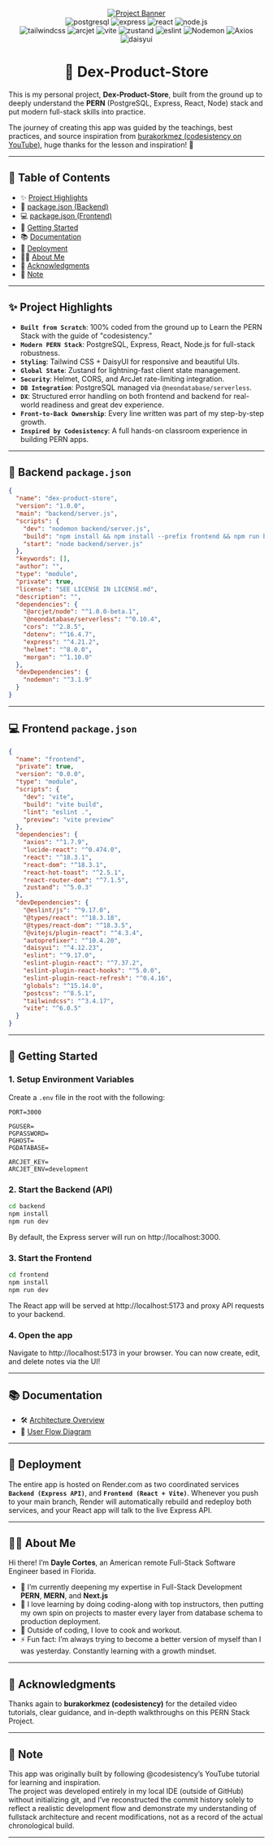 <div align="center">
  <br />
    <a href="https://dex-product-store.onrender.com/" target="_blank">
      <img src="./frontend/public/project-banner.png" alt="Project Banner">
    </a>
  <br />

  <div>
    <img src="https://img.shields.io/badge/-PostgreSQL-4169E1?style=for-the-badge&logo=postgresql&logoColor=white" alt="postgresql" />
    <img src="https://img.shields.io/badge/-Express-000000?style=for-the-badge&logo=express&logoColor=white" alt="express" />
    <img src="https://img.shields.io/badge/-React-20232A?style=for-the-badge&logo=react&logoColor=61DAFB" alt="react" />
    <img src="https://img.shields.io/badge/-Node.js-5FA04E?style=for-the-badge&logo=nodedotjs&logoColor=white" alt="node.js" />
  </div>

</div>

<div align="center">
   <img src="https://img.shields.io/badge/-Tailwind_CSS-black?style=for-the-badge&logoColor=white&logo=tailwindcss&color=06B6D4" alt="tailwindcss" />
    <img src="https://img.shields.io/badge/-Arcjet-000000?style=for-the-badge&logo=arcjet&logoColor=white" alt="arcjet" />
    <img src="https://img.shields.io/badge/-Vite-646CFF?style=for-the-badge&logo=vite&logoColor=white" alt="vite" />
    <img src="https://img.shields.io/badge/-Zustand-ff6b6b?style=for-the-badge&logo=zustand&logoColor=white" alt="zustand" />
    <img src="https://img.shields.io/badge/-ESLint-4B32C3?style=for-the-badge&logo=eslint&logoColor=white" alt="eslint" />
    <img src="https://img.shields.io/badge/-Nodemon-76D04B?style=for-the-badge&logo=nodemon&logoColor=white" alt="Nodemon" />
    <img src="https://img.shields.io/badge/-Axios-5A29E4?style=for-the-badge&logo=axios&logoColor=white" alt="Axios" />
    <img src="https://img.shields.io/badge/-DaisyUI-1AD1A5?style=for-the-badge&logo=daisyui&logoColor=white" alt="daisyui" />
</div>

  <h1 align="center">🛒 Dex-Product-Store</h1>

This is my personal project, **Dex-Product-Store**, built from the ground up to deeply understand the **PERN** (PostgreSQL, Express, React, Node) stack and put modern full-stack skills into practice.

The journey of creating this app was guided by the teachings, best practices, and source inspiration from [burakorkmez (codesistency on YouTube)](https://www.youtube.com/@codesistency), huge thanks for the lesson and inspiration! 🙌

---

## 📑 Table of Contents

- ✨ [Project Highlights](#project-highlight)
- 📁 [package.json (Backend)](#packagejson-backend)
- 💻 [package.json (Frontend)](#packagejson-frontend)
- 🚀 [Getting Started](#getting-started)
- 📚 [Documentation](#documentation)
- 🚢 [Deployment](#deployment)
- 👨‍💻 [About Me](#about-me)
- 🙏 [Acknowledgments](#acknowledgments)
- 📌 [Note](#note)

---

## <a name="project-highlight">✨ Project Highlights</a>

- **`Built from Scratch`**: 100% coded from the ground up to Learn the PERN Stack with the guide of "codesistency."
- **`Modern PERN Stack`**: PostgreSQL, Express, React, Node.js for full-stack robustness.
- **`Styling`**: Tailwind CSS + DaisyUI for responsive and beautiful UIs.
- **`Global State`**: Zustand for lightning-fast client state management.
- **`Security`**: Helmet, CORS, and ArcJet rate-limiting integration.
- **`DB Integration`**: PostgreSQL managed via `@neondatabase/serverless`.
- **`DX`**: Structured error handling on both frontend and backend for real-world readiness and great dev experience.
- **`Front-to-Back Ownership`**: Every line written was part of my step-by-step growth.
- **`Inspired by Codesistency`**: A full hands-on classroom experience in building PERN apps.

---

## <a name="packagejson-backend">📁 Backend `package.json`</a>

```json
{
  "name": "dex-product-store",
  "version": "1.0.0",
  "main": "backend/server.js",
  "scripts": {
    "dev": "nodemon backend/server.js",
    "build": "npm install && npm install --prefix frontend && npm run build --prefix frontend",
    "start": "node backend/server.js"
  },
  "keywords": [],
  "author": "",
  "type": "module",
  "private": true,
  "license": "SEE LICENSE IN LICENSE.md",
  "description": "",
  "dependencies": {
    "@arcjet/node": "^1.0.0-beta.1",
    "@neondatabase/serverless": "^0.10.4",
    "cors": "^2.8.5",
    "dotenv": "^16.4.7",
    "express": "^4.21.2",
    "helmet": "^8.0.0",
    "morgan": "^1.10.0"
  },
  "devDependencies": {
    "nodemon": "^3.1.9"
  }
}
```

---

## <a name="packagejson-frontend">💻 Frontend `package.json`</a>

```json
{
  "name": "frontend",
  "private": true,
  "version": "0.0.0",
  "type": "module",
  "scripts": {
    "dev": "vite",
    "build": "vite build",
    "lint": "eslint .",
    "preview": "vite preview"
  },
  "dependencies": {
    "axios": "^1.7.9",
    "lucide-react": "^0.474.0",
    "react": "^18.3.1",
    "react-dom": "^18.3.1",
    "react-hot-toast": "^2.5.1",
    "react-router-dom": "^7.1.5",
    "zustand": "^5.0.3"
  },
  "devDependencies": {
    "@eslint/js": "^9.17.0",
    "@types/react": "^18.3.18",
    "@types/react-dom": "^18.3.5",
    "@vitejs/plugin-react": "^4.3.4",
    "autoprefixer": "^10.4.20",
    "daisyui": "^4.12.23",
    "eslint": "^9.17.0",
    "eslint-plugin-react": "^7.37.2",
    "eslint-plugin-react-hooks": "^5.0.0",
    "eslint-plugin-react-refresh": "^0.4.16",
    "globals": "^15.14.0",
    "postcss": "^8.5.1",
    "tailwindcss": "^3.4.17",
    "vite": "^6.0.5"
  }
}
```

---

## <a name="getting-started">🚀 Getting Started</a>

### 1. Setup Environment Variables

Create a `.env` file in the root with the following:

```env
PORT=3000

PGUSER=
PGPASSWORD=
PGHOST=
PGDATABASE=

ARCJET_KEY=
ARCJET_ENV=development
```

### 2. Start the Backend (API)

```bash
cd backend
npm install
npm run dev
```

By default, the Express server will run on http://localhost:3000.

### 3. Start the Frontend

```bash
cd frontend
npm install
npm run dev
```

The React app will be served at http://localhost:5173 and proxy API requests to your backend.

### 4. Open the app

Navigate to http://localhost:5173 in your browser.
You can now create, edit, and delete notes via the UI!

---

## <a name="documentation">📚 Documentation</a>

- 🛠️ [Architecture Overview](./architecture.md)
- 🔄 [User Flow Diagram](./flowchart.md)

---

## <a name="deployment">🚢 Deployment</a>

The entire app is hosted on Render.com as two coordinated services **`Backend (Express API)`**, and **`Frontend (React + Vite)`**. Whenever you push to your main branch, Render will automatically rebuild and redeploy both services, and your React app will talk to the live Express API.

---

## <a name="about-me">👨‍💻 About Me</a>

Hi there! I’m **Dayle Cortes**, an American remote Full-Stack Software Engineer based in Florida.

- 🔭 I’m currently deepening my expertise in Full-Stack Development **PERN**, **MERN**, and **Next.js**
- 🌱 I love learning by doing coding-along with top instructors, then putting my own spin on projects to master every layer from database schema to production deployment.
- 💼 Outside of coding, I love to cook and workout.
- ⚡ Fun fact: I’m always trying to become a better version of myself than I was yesterday. Constantly learning with a growth mindset.

---

## <a name="acknowledgments">🙏 Acknowledgments</a>

Thanks again to **burakorkmez (codesistency)** for the detailed video tutorials, clear guidance, and in-depth walkthroughs on this PERN Stack Project.

---

## <a name="note">📌 Note</a>

This app was originally built by following @codesistency’s YouTube tutorial for learning and inspiration.  
The project was developed entirely in my local IDE (outside of GitHub) without initializing git, and I’ve reconstructed the commit history solely to reflect a realistic development flow and demonstrate my understanding of fullstack architecture and recent modifications, not as a record of the actual chronological build.

---
